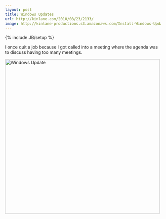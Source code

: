 ```yaml
---
layout: post
title: Windows Updates
url: http://kinlane.com/2010/08/23/2133/
image: http://kinlane-productions.s3.amazonaws.com/Install-Windows-Updates.PNG
---
```

{% include JB/setup %}
<p>
     I once quit a job because I got called into a meeting where the agenda was to discuss having too many meetings.
</p>
<p>
     <img class="aligncenter" title="Windows Update" src="http://kinlane-productions.s3.amazonaws.com/Install-Windows-Updates.PNG"  width="500" />
</p>